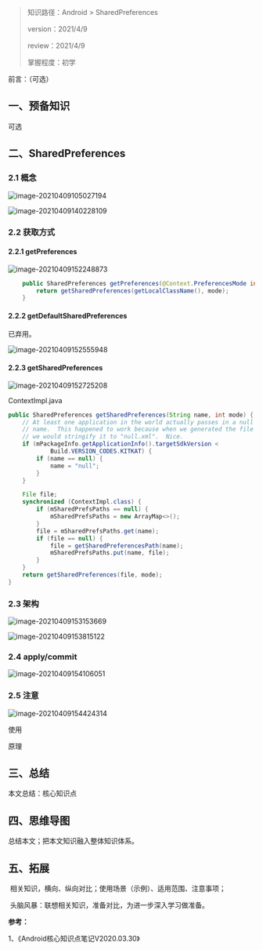 > 知识路径：Android > SharedPreferences
>
> version：2021/4/9
>
> review：2021/4/9
>
> 掌握程度：初学



前言：（可选）

## 一、预备知识

可选

## 二、SharedPreferences

### 2.1 概念

![image-20210409105027194](C:\Users\NJCS\AppData\Roaming\Typora\typora-user-images\image-20210409105027194.png)

![image-20210409140228109](C:\Users\NJCS\AppData\Roaming\Typora\typora-user-images\image-20210409140228109.png)

### 2.2 获取方式

#### 2.2.1 getPreferences

![image-20210409152248873](C:\Users\NJCS\AppData\Roaming\Typora\typora-user-images\image-20210409152248873.png)

```java
    public SharedPreferences getPreferences(@Context.PreferencesMode int mode) {
        return getSharedPreferences(getLocalClassName(), mode);
    }
```

#### 2.2.2 getDefaultSharedPreferences

已弃用。

![image-20210409152555948](C:\Users\NJCS\AppData\Roaming\Typora\typora-user-images\image-20210409152555948.png)

#### 2.2.3 getSharedPreferences

![image-20210409152725208](C:\Users\NJCS\AppData\Roaming\Typora\typora-user-images\image-20210409152725208.png)

ContextImpl.java

```java
public SharedPreferences getSharedPreferences(String name, int mode) {
    // At least one application in the world actually passes in a null
    // name.  This happened to work because when we generated the file name
    // we would stringify it to "null.xml".  Nice.
    if (mPackageInfo.getApplicationInfo().targetSdkVersion <
            Build.VERSION_CODES.KITKAT) {
        if (name == null) {
            name = "null";
        }
    }

    File file;
    synchronized (ContextImpl.class) {
        if (mSharedPrefsPaths == null) {
            mSharedPrefsPaths = new ArrayMap<>();
        }
        file = mSharedPrefsPaths.get(name);
        if (file == null) {
            file = getSharedPreferencesPath(name);
            mSharedPrefsPaths.put(name, file);
        }
    }
    return getSharedPreferences(file, mode);
}
```

### 2.3 架构

![image-20210409153153669](C:\Users\NJCS\AppData\Roaming\Typora\typora-user-images\image-20210409153153669.png)

![image-20210409153815122](C:\Users\NJCS\AppData\Roaming\Typora\typora-user-images\image-20210409153815122.png)

### 2.4 apply/commit

![image-20210409154106051](C:\Users\NJCS\AppData\Roaming\Typora\typora-user-images\image-20210409154106051.png)

### 2.5 注意

![image-20210409154424314](C:\Users\NJCS\AppData\Roaming\Typora\typora-user-images\image-20210409154424314.png)





使用

原理

## 三、总结

本文总结：核心知识点

## 四、思维导图

总结本文；把本文知识融入整体知识体系。

## 五、拓展

​	相关知识，横向、纵向对比；使用场景（示例）、适用范围、注意事项；

​	头脑风暴：联想相关知识，准备对比，为进一步深入学习做准备。



**参考：**

1、《Android核心知识点笔记V2020.03.30》